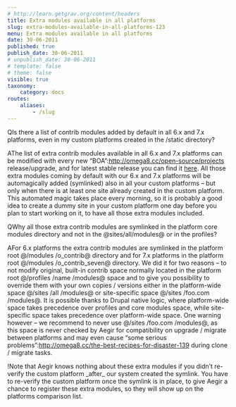 ```yaml
---
# http://learn.getgrav.org/content/headers
title: Extra modules available in all platforms
slug: extra-modules-available-in-all-platforms-123
menu: Extra modules available in all platforms
date: 30-06-2011
published: true
publish_date: 30-06-2011
# unpublish_date: 30-06-2011
# template: false
# theme: false
visible: true
taxonomy:
    category: docs
routes:
    aliases:
        - /slug
---
```


<a name="extra-q"></a>

QIs there a list of contrib modules added by default in all 6.x and 7.x platforms, even in my custom platforms created in the /static directory?

<a name="extra-a"></a>

AThe list of extra contrib modules available in all 6.x and 7.x platforms can be modified with every new “BOA”:http://omega8.cc/open-source/projects release/upgrade, and for latest stable release you can find it [here](/supported-enabled-disabled-a-complete-list-150). All those extra modules coming by default with our 6.x and 7.x platforms will be automagically added (symlinked) also in all your custom platforms – but only when there is at least one site already created in the custom platform. This automated magic takes place every morning, so it is probably a good idea to create a dummy site in your custom platform one day before you plan to start working on it, to have all those extra modules included.

<a name="extra-q"></a>

QWhy all those extra contrib modules are symlinked in the platform core modules directory and not in the @sites/all/modules@ or in the profiles?

<a name="extra-a"></a>

AFor 6.x platforms the extra contrib modules are symlinked in the platform root @/modules /o\_contrib@ directory and for 7.x platforms in the platform root @/modules /o\_contrib\_seven@ directory. We did it for two reasons – to not modify original, built-in contrib space normally located in the platform root @/profiles /name /modules@ space and to give you possibility to override them with your own copies / versions either in the platform-wide space @/sites /all /modules@ or site-specific space @/sites /foo.com /modules@. It is possible thanks to Drupal native logic, where platform-wide space takes precedence over profiles and core modules space, while site-specific space takes precedence over platform-wide space. One warning however – we recommend to never use @/sites /foo.com /modules@, as this space is never checked by Aegir for compatibility on upgrade / migrate between platforms and may even cause “some serious problems”:http://omega8.cc/the-best-recipes-for-disaster-139 during clone / migrate tasks.

<a name="extra-a"></a>

!Note that Aegir knows nothing about these extra modules if you didn’t re-verify the custom platform \_after\_ our system created the symlink. You have to re-verify the custom platform once the symlink is in place, to give Aegir a chance to register these extra modules, so they will show up on the platforms comparison list.